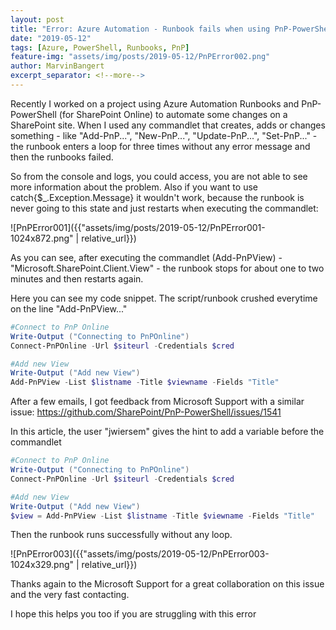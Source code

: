 ```yaml
---
layout: post
title: "Error: Azure Automation - Runbook fails when using PnP-PowerShell"
date: "2019-05-12"
tags: [Azure, PowerShell, Runbooks, PnP]
feature-img: "assets/img/posts/2019-05-12/PnPError002.png"
author: MarvinBangert
excerpt_separator: <!--more-->
---
```


Recently I worked on a project using Azure Automation Runbooks and PnP-PowerShell (for SharePoint Online) to automate some changes on a SharePoint site. When I used any commandlet that creates, adds or changes something - like "Add-PnP...", "New-PnP...", "Update-PnP...", "Set-PnP..." - the runbook enters a loop for three times without any error message and then the runbooks failed.
<!--more-->

So from the console and logs, you could access, you are not able to see more information about the problem. Also if you want to use catch{$\_.Exception.Message} it wouldn't work, because the runbook is never going to this state and just restarts when executing the commandlet:

![PnPError001]({{"assets/img/posts/2019-05-12/PnPError001-1024x872.png" | relative_url}})

As you can see, after executing the commandlet (Add-PnPView) - "Microsoft.SharePoint.Client.View" - the runbook stops for about one to two minutes and then restarts again.

Here you can see my code snippet. The script/runbook crushed everytime on the line "Add-PnPView..."

```PowerShell
#Connect to PnP Online
Write-Output ("Connecting to PnPOnline")
Connect-PnPOnline -Url $siteurl -Credentials $cred

#Add new View
Write-Output ("Add new View")
Add-PnPView -List $listname -Title $viewname -Fields "Title"
```

After a few emails, I got feedback from Microsoft Support with a similar issue: https://github.com/SharePoint/PnP-PowerShell/issues/1541

In this article, the user "jwiersem" gives the hint to add a variable before the commandlet

```PowerShell
#Connect to PnP Online
Write-Output ("Connecting to PnPOnline")
Connect-PnPOnline -Url $siteurl -Credentials $cred

#Add new View
Write-Output ("Add new View")
$view = Add-PnPView -List $listname -Title $viewname -Fields "Title"
```

Then the runbook runs successfully without any loop.

![PnPError003]({{"assets/img/posts/2019-05-12/PnPError003-1024x329.png" | relative_url}})

Thanks again to the Microsoft Support for a great collaboration on this issue and the very fast contacting.

I hope this helps you too if you are struggling with this error
